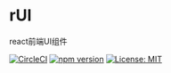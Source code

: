 # rUI
react前端UI组件

[![CircleCI](https://circleci.com/gh/liuwanyong2017/rUI-test.svg?style=svg)](https://circleci.com/gh/liuwanyong2017/rUI-test)
[![npm version](https://badge.fury.io/js/yongr-ui.svg)](https://badge.fury.io/js/yongr-ui)
[![License: MIT](https://img.shields.io/badge/License-MIT-yellow.svg)](https://opensource.org/licenses/MIT)
